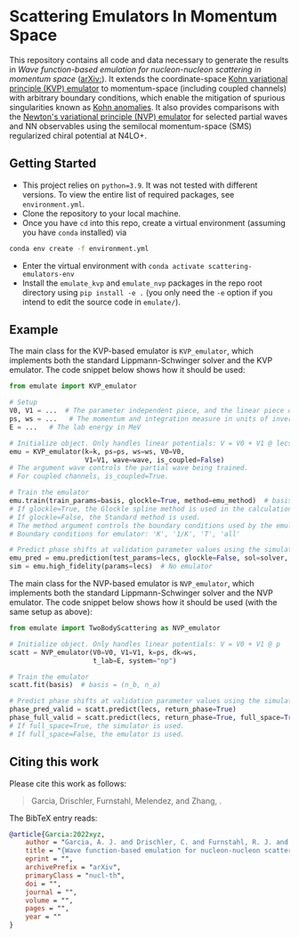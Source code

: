 # Scattering Emulators In Momentum Space

This repository contains all code and data necessary to generate the results in
*Wave function-based emulation for nucleon-nucleon scattering in momentum space* ([arXiv:][arXiv]).
It extends the coordinate-space [Kohn variational principle (KVP) emulator][Furnstahl] to momentum-space (including coupled channels) with arbitrary boundary conditions, which enable the mitigation of spurious singularities known as [Kohn anomalies][Drischler].
It also provides comparisons with the [Newton's variational principle (NVP) emulator][Melendez] for selected partial waves and NN observables using the semilocal momentum-space (SMS) regularized chiral potential at N4LO+.


## Getting Started

* This project relies on `python=3.9`. It was not tested with different versions.
  To view the entire list of required packages, see `environment.yml`.
* Clone the repository to your local machine.
* Once you have `cd` into this repo, create a virtual environment (assuming you have `conda` installed) via
```bash
conda env create -f environment.yml
```
* Enter the virtual environment with `conda activate scattering-emulators-env`
* Install the `emulate_kvp` and `emulate_nvp` packages in the repo root directory using `pip install -e .`
  (you only need the `-e` option if you intend to edit the source code in `emulate/`).


## Example

The main class for the KVP-based emulator is `KVP_emulator`, which implements both the standard Lippmann-Schwinger solver
and the KVP emulator.
The code snippet below shows how it should be used:
```python
from emulate import KVP_emulator

# Setup
V0, V1 = ...  # The parameter independent piece, and the linear piece of the potential
ps, ws = ...   # The momentum and integration measure in units of inverse fm, corresponding to the potential mesh
E = ...   # The lab energy in MeV

# Initialize object. Only handles linear potentials: V = V0 + V1 @ lecs
emu = KVP_emulator(k=k, ps=ps, ws=ws, V0=V0, 
                   V1=V1, wave=wave, is_coupled=False) 
# The argument wave controls the partial wave being trained.
# For coupled channels, is_coupled=True.

# Train the emulator
emu.train(train_params=basis, glockle=True, method=emu_method)  # basis = (n_b, n_a)
# If glockle=True, the Glockle spline method is used in the calculation. 
# If glockle=False, the Standard method is used.
# The method argument controls the boundary conditions used by the emulator.
# Boundary conditions for emulator: 'K', '1/K', 'T', 'all'

# Predict phase shifts at validation parameter values using the simulator and the emulator
emu_pred = emu.prediction(test_params=lecs, glockle=False, sol=solver, h=nugget)  # Emulator
sim = emu.high_fidelity(params=lecs)  # No emulator
```

The main class for the NVP-based emulator is `NVP_emulator`, which implements both the standard Lippmann-Schwinger solver
and the NVP emulator.
The code snippet below shows how it should be used (with the same setup as above):
```python
from emulate import TwoBodyScattering as NVP_emulator

# Initialize object. Only handles linear potentials: V = V0 + V1 @ p
scatt = NVP_emulator(V0=V0, V1=V1, k=ps, dk=ws,
                     t_lab=E, system="np")

# Train the emulator
scatt.fit(basis)  # basis = (n_b, n_a)

# Predict phase shifts at validation parameter values using the simulator and the emulator
phase_pred_valid = scatt.predict(lecs, return_phase=True)                   # Emulator
phase_full_valid = scatt.predict(lecs, return_phase=True, full_space=True)  # No emulator
# If full_space=True, the simulator is used.
# If full_space=False, the emulator is used.
```

## Citing this work

Please cite this work as follows:
> Garcia, Drischler, Furnstahl, Melendez, and Zhang, .

The BibTeX entry reads:

```bibtex
@article{Garcia:2022xyz,
    author = "Garcia, A. J. and Drischler, C. and Furnstahl, R. J. and Melendez, J. A. and Zhang, Xilin",
    title = "{Wave function-based emulation for nucleon-nucleon scattering in momentum space}",
    eprint = "",
    archivePrefix = "arXiv",
    primaryClass = "nucl-th",
    doi = "",
    journal = "",
    volume = "",
    pages = "",
    year = ""
}
```

[arxiv]: https://arxiv.org/
[Furnstahl]: https://www.sciencedirect.com/science/article/pii/S0370269320305220
[Drischler]: https://www.sciencedirect.com/science/article/pii/S0370269321007176
[Melendez]: https://www.sciencedirect.com/science/article/pii/S0370269321005487
